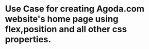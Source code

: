 # Use Case for creating Agoda.com website's home page using flex,position and all other css properties.


